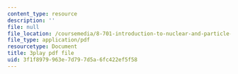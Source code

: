 ```yaml
---
content_type: resource
description: ''
file: null
file_location: /coursemedia/8-701-introduction-to-nuclear-and-particle-physics-fall-2020/3f1f8979963e7d797d5a6fc422ef5f58_16iPrwJMvSs.pdf
file_type: application/pdf
resourcetype: Document
title: 3play pdf file
uid: 3f1f8979-963e-7d79-7d5a-6fc422ef5f58
---
```

